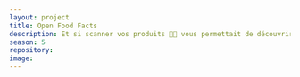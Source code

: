 ```yaml
---
layout: project
title: Open Food Facts
description: Et si scanner vos produits 🤳🥫 vous permettait de découvrir leur impact sur la 🌍🌿 planète ?
season: 5
repository:
image:
---
```

